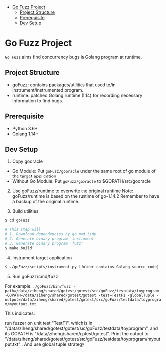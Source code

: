 - [Go Fuzz Project](#go-fuzz-project)
  - [Project Structure](#project-structure)
  - [Prerequisite](#prerequisite)
  - [Dev Setup](#dev-setup)

# Go Fuzz Project

`Go Fuzz` aims find concurrency bugs in Golang program at runtime.

## Project Structure
- goFuzz: contains packages/utilities that used to/in instrument/instrumented program.
- runtime: patched Golang runtime (1.14) for recording necessary information to find bugs.

## Prerequisite
- Python 3.6+
- Golang 1.14+

## Dev Setup

1. Copy gooracle 
- Go Module: Put `goFuzz/gooracle` under the same root of go module of the target application
- Without Go Module: Put `goFuzz/gooracle` to $GOPATH/src/gooracle
    
2. Use goFuzz/runtime to overwrite the original runtime 
Note: goFuzz/runtime is based on the runtime of go-1.14.2
Remember to have a backup of the original runtime.

2. Build utilities

```bash
$ cd goFuzz

# This step will
# 1. Download dependencies by go mod tidy
# 2. Generate binary program 'instrument'
# 3. Generate binary program 'fuzz'
$ make build
```

4. Instrument target application
```bash
$ ./goFuzz/scripts/instrument.py [folder contains Golang source code]
```
    
5. Run goFuzz/cmd/fuzz
    
For example:
`./goFuzz/bin/fuzz -path=/data/ziheng/shared/gotest/gotest/src/goFuzz/testdata/toyprogram -GOPATH=/data/ziheng/shared/gotest/gotest -test=TestF1 -globalTuple -output=/data/ziheng/shared/gotest/gotest/src/goFuzz/testdata/toyprogram/myoutput.txt`

This indicates: 

run fuzzer on unit test "TestF1", 
which is in "/data/ziheng/shared/gotest/gotest/src/goFuzz/testdata/toyprogram", 
and its GOPATH is "/data/ziheng/shared/gotest/gotest".
Print the output to "/data/ziheng/shared/gotest/gotest/src/goFuzz/testdata/toyprogram/myoutput.txt"
. And use global tuple strategy
    